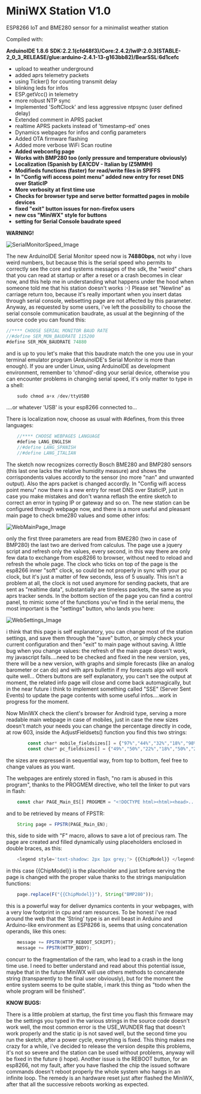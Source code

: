 
# MiniWX Station V1.0
ESP8266 IoT and BME280 sensor for a minimalist weather station

Compiled with:

**ArduinoIDE 1.8.6**
**SDK:2.2.1(cfd48f3)/Core:2.4.2/lwIP:2.0.3(STABLE-2_0_3_RELEASE/glue:arduino-2.4.1-13-g163bb82)/BearSSL:6d1cefc**

- upload to weather underground
- added aprs telemetry packets
- using Ticker() for counting transmit delay
- blinking leds for infos
- ESP.getVcc() in telemetry
- more robust NTP sync
- Implemented 'SoftClock' and less aggressive ntpsync (user defined delay)
- Extended comment in APRS packet
- realtime APRS packets instead of 'timestamp-ed' ones
- Dynamics webpages for infos and config parameters
- Added OTA firmware flashing
- Added more verbose WiFi Scan routine
- **Added webconfig page**
- **Works with BMP280 too (only pressure and temperature obviously)**
- **Localization (Spanish by EA1CDV - Italian by IZ5MMH)**
- **Modifieds functions (faster) for read/write files in SPIFFS**
- **In "Config wifi access point menu" added new entry for reset DNS over StaticIP**
- **More verbosity at first time use**
- **Checks for browser type and serve better formatted pages in mobile devices**
- **fixed "exit" button issues for non-firefox users**
- **new css "MiniWX" style for buttons**
- **setting for Serial Console baudrate speed**

**WARNING!**

![SerialMonitorSpeed_Image](https://github.com/IU5HKU/MiniWXStation/blob/master/Images/SerialMonitorSpeed.png)

The new ArduinoIDE Serial Monitor speed now is **74880bps**, not why i love weird numbers, but because this is the serial speed who permits to correctly see the core and systems messages of the sdk, the "weird" chars that you can read at startup or after a reset or a crash becomes in clear now, and this help me in understanding what happens under the hood when someone told me that his station doesn't works :-) Please set "Newline" as carriage return too, because it's really important when you insert datas through serial console, websetting page are not affected by this parameter.
Anyway, as requested by some users, i've left the possibility to choose the serial console communication baudrate, as usual at the beginning of the source code you can found this:

```javascript
//**** CHOOSE SERIAL MONITOR BAUD RATE
//#define SER_MON_BAUDRATE 115200
#define SER_MON_BAUDRATE 74880
```
and is up to you let's make that this baudrate match the one you use in your terminal emulator program (ArduinoIDE's Serial Monitor is more than enough). If you are under Linux, using ArduinoIDE as development environment, remember to 'chmod'-ding your serial device, otherwise you can encounter problems in changing serial speed, it's only matter to type in a shell:

```javascript
    sudo chmod a+x /dev/ttyUSB0
```
....or whatever 'USB' is your esp8266 connected to...

There is localization now, choose as usual with #defines, from this three languages:

```javascript
    //**** CHOOSE WEBPAGES LANGUAGE
    #define LANG_ENGLISH
    //#define LANG_SPANISH
    //#define LANG_ITALIAN
```
The sketch now recognizes correctly Bosch BME280 and BMP280 sensors (this last one lacks the relative humidity measure) and shows the corrispondents values accordly to the sensor (no more "nan" and unwanted output). Also the aprs packet is changed accordly. In "Config wifi access point menu" now there is a new entry for reset DNS over StaticIP, just in case you make mistakes and don't wanna reflash the entire sketch to correct an error in typing IP or gateway and so on.
The new station can be configured through webpage now, and there is a more useful and pleasant main page to check bme280 values and some other infos:

![WebMainPage_Image](https://github.com/IU5HKU/MiniWXStation/blob/master/Images/WebMainPage.png)

only the first three parameters are read from BME280 (two in case of BMP280) the last two are derived from calculus.
The page use a jquery script and refresh only the values, every second, in this way there are only few data to exchange from esp8266 to browser, without need to reload and refresh the whole page.
The clock who ticks on top of the page is the esp8266 inner "soft" clock, so could be not properly in sync with your pc clock, but it's just a matter of few seconds, less of 5 usually. This isn't a problem at all, the clock is not used anymore for sending packets, that are sent as "realtime data", substantially are timeless packets, the same as you aprs tracker sends.
In the bottom section of the page you can find a control panel, to mimic some of the functions you've find in the serial menu, the most important is the "settings" button, who lands you here:

![WebSettings_Image](https://github.com/IU5HKU/MiniWXStation/blob/master/Images/WebSettings.png)

i think that this page is self explanatory, you can change most of the station settings, and save them through the "save" button, or simply check your current configuration and then "exit" to main page without saving.
A little bug when you change values: the refresh of the main page doesn't work, my javascript fails....need to be checked and fixed in the new version, yes, there will be a new version, with graphs and simple forecasts (like an analog barometer or can do) and with aprs bullettin if my forecasts algo will work quite well...
Others buttons are self explanatory, you can't see the output at moment, the related info page will close and come back automagically, but in the near future i think to implement something called "SSE" (Server Sent Events) to update the page contents with some useful infos....work in progress for the moment.

Now MiniWX check the client's browser for Android type, serving a more readable main webpage in case of mobiles, just in case the new sizes doesn't match your needs you can change the percentage directly in code, at row 603, inside the AdjustFieldsets() function you find this two strings:
```javascript
        const char* mobile_fieldsizes[] = {"97%","44%","32%","18%","98%","18%","78%","98%","*"};
        const char* pc_fieldsizes[] = {"49%","50%","22%","18%","50%","28%","68%","50%","*"}; 
```
the sizes are expressed in sequential way, from top to bottom, feel free to change values as you want.

The webpages are entirely stored in flash, "no ram is abused in this program", thanks to the PROGMEM directive, who tell the linker to put vars in flash:

```javascript
    const char PAGE_Main_ES[] PROGMEM = "<!DOCTYPE html><html><head>.....
```
and to be retrieved by means of FPSTR:

```javascript
    String page = FPSTR(PAGE_Main_EN);
```
this, side to side with "F" macro, allows to save a lot of precious ram.
The page are created and filled dynamically using placeholders enclosed in double braces, as this:

```javascript
    <legend style='text-shadow: 2px 1px grey;'> {{ChipModel}} </legend>\
```
in this case {{ChipModel}} is the placeholder and just before serving the page is changed with the proper value thanks to the strings manipulation functions:

```javascript
    page.replace(F("{{ChipModel}}"), String("BMP280"));
```
this is a powerful way for deliver dynamics contents in your webpages, with a very low footprint in cpu and ram resources.
To be honest i've read around the web that the 'String' type is an evil beast in Arduino and Arduino-like environment as ESP8266 is, seems that using concatenation operands, like this ones:

```javascript
    message += FPSTR(HTTP_REBOOT_SCRIPT);
    message += FPSTR(HTTP_BODY);
```
concurr to the fragmentation of the ram, who lead to a crash in the long time use. I need to better understand and read about this potential issue, maybe that in the future MiniWX will use others methods to concatenate string (transparently to the final user obviously), but for the moment the entire system seems to be quite stable, i mark this thing as "todo when the whole program will be finished".

**KNOW BUGS:**

There is a little problem at startup, the first time you flash this firmware may be the settings you typed in the various strings in the source code doesn't work well, the most common error is the USE_WUNDER flag that doesn't work properly and the static ip is not saved well, but the second time you run the sketch, after a power cycle, everything is fixed.
This thing makes me crazy for a while, i've decided to release the version despite this problems, it's not so severe and the station can be used without problems, anyway will be fixed in the future (i hope).
Another issue is the REBOOT button, for an esp8266, not my fault, after you have flashed the chip the issued software commands doesn't reboot properly the whole system who hangs in an infinite loop. The remedy is an hardware reset just after flashed the MiniWX, after that all the successive reboots working as expected.
